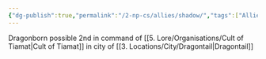 ```yaml
---
{"dg-publish":true,"permalink":"/2-np-cs/allies/shadow/","tags":["Allies"]}
---
```




Dragonborn
possible 2nd in command of [[5. Lore/Organisations/Cult of Tiamat\|Cult of Tiamat]] in city of [[3. Locations/City/Dragontail\|Dragontail]] 
